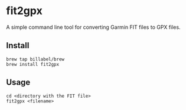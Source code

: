 # fit2gpx
A simple command line tool for converting Garmin FIT files to GPX files.

## Install

```
brew tap billabel/brew
brew install fit2gpx
```

## Usage

```
cd <directory with the FIT file>
fit2gpx <filename>
```
